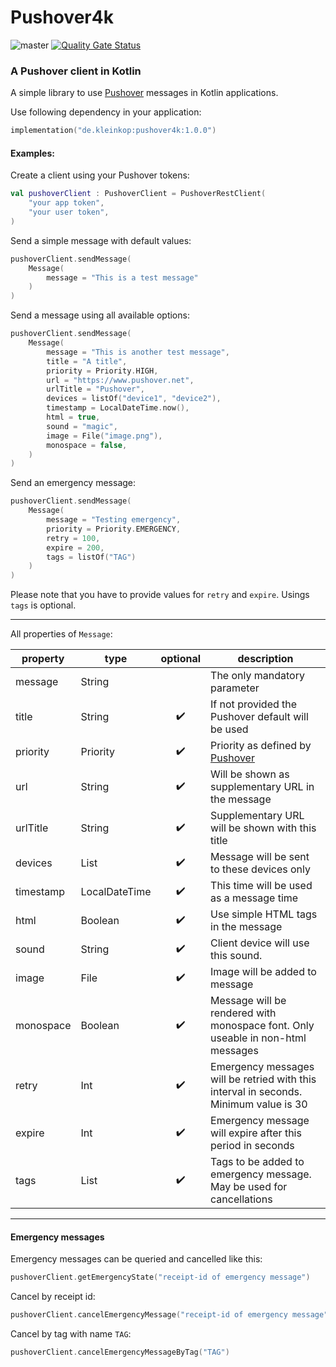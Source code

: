 # Pushover4k

![master](https://github.com/YoouDo/pushover4k/actions/workflows/master.yaml/badge.svg) [![Quality Gate Status](https://sonarcloud.io/api/project_badges/measure?project=YoouDo_pushover4k&metric=alert_status)](https://sonarcloud.io/summary/new_code?id=YoouDo_pushover4k)

### A Pushover client in Kotlin

A simple library to use [Pushover](https://www.pushover.net) messages in Kotlin applications.

Use following dependency in your application:
```kotlin
implementation("de.kleinkop:pushover4k:1.0.0")
```

#### Examples:

Create a client using your Pushover tokens:

```kotlin
val pushoverClient : PushoverClient = PushoverRestClient(
    "your app token",
    "your user token",
)
```

Send a simple message with default values:

```kotlin
pushoverClient.sendMessage(
    Message(
        message = "This is a test message"
    )
)
```

Send a message using all available options: 

```kotlin
pushoverClient.sendMessage(
    Message(
        message = "This is another test message",
        title = "A title",
        priority = Priority.HIGH,
        url = "https://www.pushover.net",
        urlTitle = "Pushover",
        devices = listOf("device1", "device2"),
        timestamp = LocalDateTime.now(),
        html = true,
        sound = "magic",
        image = File("image.png"),
        monospace = false,
    )
)
```

Send an emergency message:
```kotlin
pushoverClient.sendMessage(
    Message(
        message = "Testing emergency",
        priority = Priority.EMERGENCY,
        retry = 100,
        expire = 200,
        tags = listOf("TAG")
    )
)
```
Please note that you have to provide values for `retry` and `expire`. Usings `tags` is optional.

---

All properties of `Message`:

| property  | type          |      optional      | description                                                                            |
|-----------|---------------|:------------------:|----------------------------------------------------------------------------------------|
| message   | String        |                    | The only mandatory parameter                                                           |
| title     | String        | :heavy_check_mark: | If not provided the Pushover default will be used                                      |
| priority  | Priority      | :heavy_check_mark: | Priority as defined by [Pushover](https://pushover.net/api#priority)                   |
| url       | String        | :heavy_check_mark: | Will be shown as supplementary URL in the message                                      |
| urlTitle  | String        | :heavy_check_mark: | Supplementary URL will be shown with this title                                        |
| devices   | List<String>  | :heavy_check_mark: | Message will be sent to these devices only                                             |
| timestamp | LocalDateTime | :heavy_check_mark: | This time will be used as a message time                                               |
| html      | Boolean       | :heavy_check_mark: | Use simple HTML tags in the message                                                    |
| sound     | String        | :heavy_check_mark: | Client device will use this sound.                                                     |
| image     | File          | :heavy_check_mark: | Image will be added to message                                                         |
| monospace | Boolean       | :heavy_check_mark: | Message will be rendered with monospace font. Only useable in non-html messages        |
| retry     | Int           | :heavy_check_mark: | Emergency messages will be retried with this interval in seconds. Minimum value is 30  |
| expire    | Int           | :heavy_check_mark: | Emergency message will expire after this period in seconds                             |
| tags      | List<String>  | :heavy_check_mark: | Tags to be added to emergency message. May be used for cancellations                   |

---
#### Emergency messages

Emergency messages can be queried and cancelled like this:
 ```kotlin
 pushoverClient.getEmergencyState("receipt-id of emergency message")
 ```

Cancel by receipt id:
```kotlin
pushoverClient.cancelEmergencyMessage("receipt-id of emergency message")
```

Cancel by tag with name `TAG`:
```kotlin
pushoverClient.cancelEmergencyMessageByTag("TAG")
```
